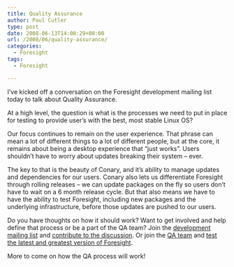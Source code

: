 ```yaml
---
title: Quality Assurance
author: Paul Cutler
type: post
date: 2008-06-13T14:00:29+00:00
url: /2008/06/quality-assurance/
categories:
  - Foresight
tags:
  - Foresight

---
```

I&#8217;ve kicked off a conversation on the Foresight development mailing list today to talk about Quality Assurance.

At a high level, the question is what is the processes we need to put in place for testing to provide user&#8217;s with the best, most stable Linux OS?

Our focus continues to remain on the user experience. That phrase can mean a lot of different things to a lot of different people, but at the core, it remains about being a desktop experience that &#8220;just works&#8221;. Users shouldn&#8217;t have to worry about updates breaking their system &#8211; ever.

The key to that is the beauty of Conary, and it&#8217;s ability to manage updates and dependencies for our users. Conary also lets us differentiate Foresight through rolling releases &#8211; we can update packages on the fly so users don&#8217;t have to wait on a 6 month release cycle. But that also means we have to have the ability to test Foresight, including new packages and the underlying infrastructure, before those updates are pushed to our users.

Do you have thoughts on how it should work? Want to get involved and help define that process or be a part of the QA team? Join the [development mailing list][1] and [contribute to the discussion][2]. Or join the [QA team][3] and [test the latest and greatest version of Foresight][4].

More to come on how the QA process will work!

 [1]: http://lists.rpath.org/mailman/listinfo/foresight-devel
 [2]: http://lists.rpath.org/pipermail/foresight-devel/2008-June/000545.html
 [3]: https://wiki.foresightlinux.org/display/teams/Quality+Assurance
 [4]: https://wiki.foresightlinux.org/display/teams/HOWTO+switch+to+the+QA+version+of+Foresight+2.x